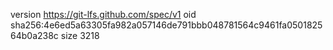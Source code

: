 version https://git-lfs.github.com/spec/v1
oid sha256:4e6ed5a63305fa982a057146de791bbb048781564c9461fa050182564b0a238c
size 3218
